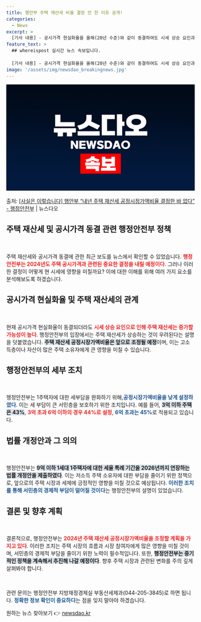 ```yaml
---
title: 행안부 주택 재산세 비율 결정 안 한 이유 공개!
categories:
  - News
excerpt: >
  [기사 내용] - 공시가격 현실화율을 올해(20년 수준)와 같이 동결하여도 시세 상승 요인과 1주택자 주택 …
feature_text: >
  ## whereispost 실시간 뉴스 속보입니다.

  [기사 내용] - 공시가격 현실화율을 올해(20년 수준)와 같이 동결하여도 시세 상승 요인과 1주택자 주택 …
image: '/assets/img/newsdao_breakingnews.jpg'
---
```


![뉴스다오 속보](/assets/img/newsdao_breakingnews.jpg)

<p>출처: <a href="https://newsdao.kr/2614" rel="dofollow">[사실은 이렇습니다] 행안부 “내년 주택 재산세 공정시정가액비율 결정한 바 없다” - 행정안전부</a> | 뉴스다오</p>

<h2 data-ke-size="size26">주택 재산세 및 공시가격 동결 관련 행정안전부 정책</h2>

<p data-ke-size="size16">&nbsp;</p>

주택 재산세와 공시가격 동결에 관한 최근 보도를 뉴스에서 확인할 수 있었습니다. <b><span style="color: #ee2323;">행정안전부는 2024년도 주택 공시가격과 관련된 중요한 결정을 내릴 예정이다</span></b>. 그러나 이러한 결정이 어떻게 현 시세에 영향을 미칠까요? 이에 대한 이해를 위해 여러 가지 요소를 분석해보도록 하겠습니다.

<h2 data-ke-size="size26">공시가격 현실화율 및 주택 재산세의 관계</h2>

<p data-ke-size="size16">&nbsp;</p>

현재 공시가격 현실화율이 동결되더라도 <b><span style="color: #ee2323;">시세 상승 요인으로 인해 주택 재산세는 증가할 가능성이 높다</span></b>. 행정안전부의 입장에서는 주택 재산세가 상승하는 것이 우려된다는 설명을 덧붙였습니다. <b><span style="background-color: #21538527;">주택 재산세 공정시장가액비율은 앞으로 조정될 예정</span></b>이며, 이는 고소득층이나 자산이 많은 주택 소유자에게 큰 영향을 미칠 수 있습니다.

<h2 data-ke-size="size26">행정안전부의 세부 조치</h2>

<p data-ke-size="size16">&nbsp;</p>

행정안전부는 1주택자에 대한 세부담을 완화하기 위해,<b><span style="color: #1a5490;">공정시장가액비율을 낮게 설정하였다</span></b>. 이는 세 부담이 큰 서민층을 보호하기 위한 조치입니다. 예를 들어, <b><span style="background-color: #21538527;">3억 이하 주택은 43%</span></b>, <b><span style="color: #ee2323;">3억 초과 6억 이하의 경우 44%로 설정</span></b>, <b><span style="color: #1a5490;">6억 초과는 45%</span></b>로 적용되고 있습니다.

<h2 data-ke-size="size26">법률 개정안과 그 의의</h2>

<p data-ke-size="size16">&nbsp;</p>

행정안전부는 <b><span style="background-color: #21538527;">9억 이하 1세대 1주택자에 대한 세율 특례 기간을 2026년까지 연장하는 법률 개정안을 제출하였다</span></b>. 이는 저소득 주택 소유자에 대한 부담을 줄이기 위한 정책으로, 앞으로의 주택 시장과 세제에 긍정적인 영향을 미칠 것으로 예상됩니다. <b><span style="color: #1a5490;">이러한 조치를 통해 서민층의 경제적 부담이 덜어질 것이다</span></b>는 행정안전부의 설명이 있었습니다.

<h2 data-ke-size="size26">결론 및 향후 계획</h2>

<p data-ke-size="size16">&nbsp;</p>

결론적으로, 행정안전부는 <b><span style="color: #ee2323;">2024년 주택 재산세 공정시장가액비율을 조정할 계획을 가지고 있다</span></b>. 이러한 조치는 주택 시장의 흐름과 시장 참여자에게 많은 영향을 미칠 것이며, 서민층의 경제적 부담을 줄이기 위한 노력이 필수적입니다. 또한, <b><span style="background-color: #21538527;">행정안전부는 중기적인 정책을 계속해서 추진해 나갈 예정이다</span></b>. 향후 주택 시장과 관련된 변화를 주의 깊게 살펴봐야 합니다.

<p data-ke-size="size16">&nbsp;</p>

관련 문의는 행정안전부 지방재정경제실 부동산세제과(044-205-3845)로 하면 됩니다. <b><span style="color: #1a5490;">정확한 정보 확인이 중요하다</span></b>는 점을 잊지 말아야 하겠습니다. 

원하는 뉴스 찾아보기 👉 <a href="https://newsdao.kr" rel="dofollow">newsdao.kr</a>


